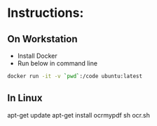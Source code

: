 # Instructions:

## On Workstation
- Install Docker
- Run below in command line
```sh
docker run -it -v `pwd`:/code ubuntu:latest
```

## In Linux
apt-get update
apt-get install ocrmypdf
sh ocr.sh